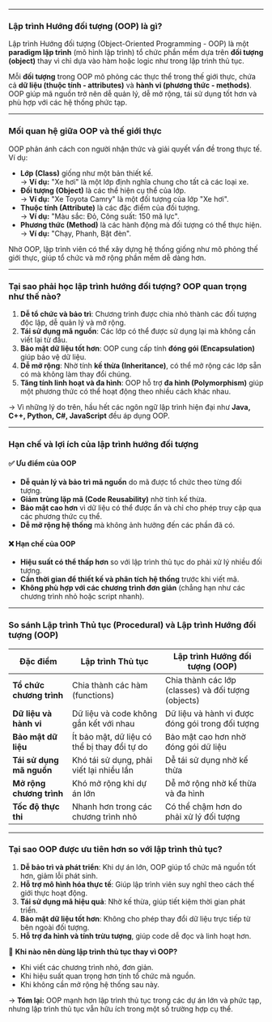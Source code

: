 
---
### **Lập trình Hướng đối tượng (OOP) là gì?**

Lập trình Hướng đối tượng (Object-Oriented Programming - OOP) là một **paradigm lập trình** (mô hình lập trình) tổ chức phần mềm dựa trên **đối tượng (object)** thay vì chỉ dựa vào hàm hoặc logic như trong lập trình thủ tục.

Mỗi **đối tượng** trong OOP mô phỏng các thực thể trong thế giới thực, chứa cả **dữ liệu (thuộc tính - attributes)** và **hành vi (phương thức - methods)**. OOP giúp mã nguồn trở nên dễ quản lý, dễ mở rộng, tái sử dụng tốt hơn và phù hợp với các hệ thống phức tạp.

---
### **Mối quan hệ giữa OOP và thế giới thực**

OOP phản ánh cách con người nhận thức và giải quyết vấn đề trong thực tế. Ví dụ:

- **Lớp (Class)** giống như một bản thiết kế.  
    → **Ví dụ:** "Xe hơi" là một lớp định nghĩa chung cho tất cả các loại xe.
- **Đối tượng (Object)** là các thể hiện cụ thể của lớp.  
    → **Ví dụ:** "Xe Toyota Camry" là một đối tượng của lớp "Xe hơi".
- **Thuộc tính (Attribute)** là các đặc điểm của đối tượng.  
    → **Ví dụ:** "Màu sắc: Đỏ, Công suất: 150 mã lực".
- **Phương thức (Method)** là các hành động mà đối tượng có thể thực hiện.  
    → **Ví dụ:** "Chạy, Phanh, Bật đèn".

Nhờ OOP, lập trình viên có thể xây dựng hệ thống giống như mô phỏng thế giới thực, giúp tổ chức và mở rộng phần mềm dễ dàng hơn.

---
### **Tại sao phải học lập trình hướng đối tượng? OOP quan trọng như thế nào?**

1. **Dễ tổ chức và bảo trì**: Chương trình được chia nhỏ thành các đối tượng độc lập, dễ quản lý và mở rộng.
2. **Tái sử dụng mã nguồn**: Các lớp có thể được sử dụng lại mà không cần viết lại từ đầu.
3. **Bảo mật dữ liệu tốt hơn**: OOP cung cấp tính **đóng gói (Encapsulation)** giúp bảo vệ dữ liệu.
4. **Dễ mở rộng**: Nhờ tính **kế thừa (Inheritance)**, có thể mở rộng các lớp sẵn có mà không làm thay đổi chúng.
5. **Tăng tính linh hoạt và đa hình**: OOP hỗ trợ **đa hình (Polymorphism)** giúp một phương thức có thể hoạt động theo nhiều cách khác nhau.

→ Vì những lý do trên, hầu hết các ngôn ngữ lập trình hiện đại như **Java, C++, Python, C#, JavaScript** đều áp dụng OOP.

---
### **Hạn chế và lợi ích của lập trình hướng đối tượng**

#### **✅ Ưu điểm của OOP**

- **Dễ quản lý và bảo trì mã nguồn** do mã được tổ chức theo từng đối tượng.
- **Giảm trùng lặp mã (Code Reusability)** nhờ tính kế thừa.
- **Bảo mật cao hơn** vì dữ liệu có thể được ẩn và chỉ cho phép truy cập qua các phương thức cụ thể.
- **Dễ mở rộng hệ thống** mà không ảnh hưởng đến các phần đã có.

#### **❌ Hạn chế của OOP**

- **Hiệu suất có thể thấp hơn** so với lập trình thủ tục do phải xử lý nhiều đối tượng.
- **Cần thời gian để thiết kế và phân tích hệ thống** trước khi viết mã.
- **Không phù hợp với các chương trình đơn giản** (chẳng hạn như các chương trình nhỏ hoặc script nhanh).

---
### **So sánh Lập trình Thủ tục (Procedural) và Lập trình Hướng đối tượng (OOP)**

| Đặc điểm                 | Lập trình Thủ tục                            | Lập trình Hướng đối tượng (OOP)                     |
| ------------------------ | -------------------------------------------- | --------------------------------------------------- |
| **Tổ chức chương trình** | Chia thành các hàm (functions)               | Chia thành các lớp (classes) và đối tượng (objects) |
| **Dữ liệu và hành vi**   | Dữ liệu và code không gắn kết với nhau       | Dữ liệu và hành vi được đóng gói trong đối tượng    |
| **Bảo mật dữ liệu**      | Ít bảo mật, dữ liệu có thể bị thay đổi tự do | Bảo mật cao hơn nhờ đóng gói dữ liệu                |
| **Tái sử dụng mã nguồn** | Khó tái sử dụng, phải viết lại nhiều lần     | Dễ tái sử dụng nhờ kế thừa                          |
| **Mở rộng chương trình** | Khó mở rộng khi dự án lớn                    | Dễ mở rộng nhờ kế thừa và đa hình                   |
| **Tốc độ thực thi**      | Nhanh hơn trong các chương trình nhỏ         | Có thể chậm hơn do phải xử lý đối tượng             |

---
### **Tại sao OOP được ưu tiên hơn so với lập trình thủ tục?**

1. **Dễ bảo trì và phát triển**: Khi dự án lớn, OOP giúp tổ chức mã nguồn tốt hơn, giảm lỗi phát sinh.
2. **Hỗ trợ mô hình hóa thực tế**: Giúp lập trình viên suy nghĩ theo cách thế giới thực hoạt động.
3. **Tái sử dụng mã hiệu quả**: Nhờ kế thừa, giúp tiết kiệm thời gian phát triển.
4. **Bảo mật dữ liệu tốt hơn**: Không cho phép thay đổi dữ liệu trực tiếp từ bên ngoài đối tượng.
5. **Hỗ trợ đa hình và tính trừu tượng**, giúp code dễ đọc và linh hoạt hơn.

📌 **Khi nào nên dùng lập trình thủ tục thay vì OOP?**

- Khi viết các chương trình nhỏ, đơn giản.
- Khi hiệu suất quan trọng hơn tính tổ chức mã nguồn.
- Khi không cần mở rộng hệ thống sau này.

→ **Tóm lại:** OOP mạnh hơn lập trình thủ tục trong các dự án lớn và phức tạp, nhưng lập trình thủ tục vẫn hữu ích trong một số trường hợp cụ thể.